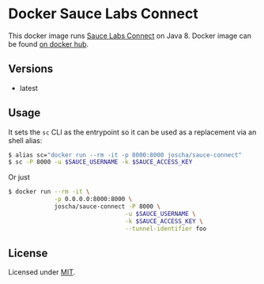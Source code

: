 # Docker Sauce Labs Connect

This docker image runs [Sauce Labs Connect](https://wiki.saucelabs.com/display/DOCS/Sauce+Connect+Proxy) on Java 8. Docker image can be found [on docker hub](https://hub.docker.com/r/joscha/docker-sauce-connect/).


## Versions

* latest

## Usage

It sets the `sc` CLI as the entrypoint so it can be used as a replacement via
an shell alias:

```sh
$ alias sc="docker run --rm -it -p 8000:8000 joscha/sauce-connect"
$ sc -P 8000 -u $SAUCE_USERNAME -k $SAUCE_ACCESS_KEY
```

Or just

```sh
$ docker run --rm -it \
             -p 0.0.0.0:8000:8000 \
             joscha/sauce-connect -P 8000 \
                                 -u $SAUCE_USERNAME \
                                 -k $SAUCE_ACCESS_KEY \
                                 --tunnel-identifier foo
```

## License

Licensed under [MIT](./LICENSE).
